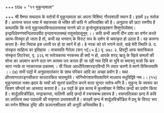 +++
title = "११ मुकुन्दमाला"

+++
श्री वैष्णव सम्प्रदाय के स्तोत्रों में मुकुन्दमाला का अपना विशिष्ट गौरवशाली स्थान है। इसमें ३४ श्लोक हैं। अत्यन्त सरल भाषा में सहजभाव से भक्ति की कवि ने अभिव्यक्ति की है। अनुप्रास की छटा रमणीय है कमलाकि कि वन्दे मुकुन्दमरविन्ददलायताक्षं
मानने को त कुन्देन्दुशङ्खदशनं शिशुगोपवेशम्। इन्द्रादिदेवगणवन्दितपादपीठ
वृन्दावनालयमहं वसुसदेवसूनुम् ।। कवि कभी अपनी दीन दशा का वर्णन करते आत्म-विस्मृत हो जाता है तो, कभी वह भगवान् के विराट रूप के दर्शन से चमत्कृत हो उठता है। वह कामना करता है- मेरा निवास इस धरती पर हो या स्वर्ग में हो। हे नरक को परे भगाने वाले, चाहे मेरी स्थिति
9. द. संस्कृत साहित्य का इतिहास । वाचस्पति गैरोला (सन् १E८५ ई.) पृ. ७७८ २. हिस्ट्री आफ क्लासिकल संस्कृत लिटरेचर, पृ. ३२६
मा
स्तोत्रकाव्य नरकस्थ ही क्यों न हो, आपके शरद् ऋतु के खिले कमलों की शोभा का अपमान करने पाल पण काममा पार करता
ही जा रही नाम दिवि वा भुवि वा ममास्तु वासो कि बार सारा
नरके वा नरकान्तक प्रकामम् । यी
जिला अवधीरितशारदारविन्दौ
नि तयार चरणौ ते मरणे विचिन्तयामि ।। (७) सभी पद्यों में अनुप्रासालंकार के साथ परिकर आदि का अच्छा प्रयोग है। यथा
क्षीरसागरतरङ्गसीकरा सारतारकित चारुमूर्तये।
भोगिभोगशयनीयशायिने माधवाय मधुविद्विषे नमः।। (१५) मुकुन्दमाला भक्त-हृदय के भावों को सुतरां प्रकटित करने वाला सुन्दर स्तोत्र-मणि है। मुकुन्द के स्वरूप का चित्रण सौन्दर्य का आस्वाद कराता है।
३४ पद्यों के इस काव्य में कुलशेखर ने विविध छन्दों का प्रयोग किया है। शार्दूलविक्रीडित, मन्द्राकान्ता, मालिनी आदि छन्दों में रचनाबन्थ प्रशस्य है। वसन्ततिलका छन्द में कवि का लालित्य तथा पदावली की मसृणता प्रभावशाली है। बारहवें छन्द में शार्दूलविक्रीडित में प्रभु के विराट रूप का वर्णन वैश्विक दृष्टि और कल्पनाशीलता की अनूठी अभिव्यक्ति है।
